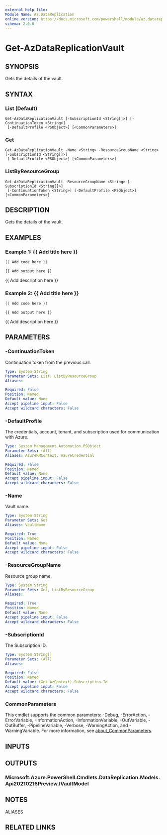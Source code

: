 ```yaml
---
external help file:
Module Name: Az.DataReplication
online version: https://docs.microsoft.com/powershell/module/az.datareplication/get-azdatareplicationvault
schema: 2.0.0
---
```


# Get-AzDataReplicationVault

## SYNOPSIS
Gets the details of the vault.

## SYNTAX

### List (Default)
```
Get-AzDataReplicationVault [-SubscriptionId <String[]>] [-ContinuationToken <String>]
 [-DefaultProfile <PSObject>] [<CommonParameters>]
```

### Get
```
Get-AzDataReplicationVault -Name <String> -ResourceGroupName <String> [-SubscriptionId <String[]>]
 [-DefaultProfile <PSObject>] [<CommonParameters>]
```

### ListByResourceGroup
```
Get-AzDataReplicationVault -ResourceGroupName <String> [-SubscriptionId <String[]>]
 [-ContinuationToken <String>] [-DefaultProfile <PSObject>] [<CommonParameters>]
```

## DESCRIPTION
Gets the details of the vault.

## EXAMPLES

### Example 1: {{ Add title here }}
```powershell
{{ Add code here }}
```

```output
{{ Add output here }}
```

{{ Add description here }}

### Example 2: {{ Add title here }}
```powershell
{{ Add code here }}
```

```output
{{ Add output here }}
```

{{ Add description here }}

## PARAMETERS

### -ContinuationToken
Continuation token from the previous call.

```yaml
Type: System.String
Parameter Sets: List, ListByResourceGroup
Aliases:

Required: False
Position: Named
Default value: None
Accept pipeline input: False
Accept wildcard characters: False
```

### -DefaultProfile
The credentials, account, tenant, and subscription used for communication with Azure.

```yaml
Type: System.Management.Automation.PSObject
Parameter Sets: (All)
Aliases: AzureRMContext, AzureCredential

Required: False
Position: Named
Default value: None
Accept pipeline input: False
Accept wildcard characters: False
```

### -Name
Vault name.

```yaml
Type: System.String
Parameter Sets: Get
Aliases: VaultName

Required: True
Position: Named
Default value: None
Accept pipeline input: False
Accept wildcard characters: False
```

### -ResourceGroupName
Resource group name.

```yaml
Type: System.String
Parameter Sets: Get, ListByResourceGroup
Aliases:

Required: True
Position: Named
Default value: None
Accept pipeline input: False
Accept wildcard characters: False
```

### -SubscriptionId
The Subscription ID.

```yaml
Type: System.String[]
Parameter Sets: (All)
Aliases:

Required: False
Position: Named
Default value: (Get-AzContext).Subscription.Id
Accept pipeline input: False
Accept wildcard characters: False
```

### CommonParameters
This cmdlet supports the common parameters: -Debug, -ErrorAction, -ErrorVariable, -InformationAction, -InformationVariable, -OutVariable, -OutBuffer, -PipelineVariable, -Verbose, -WarningAction, and -WarningVariable. For more information, see [about_CommonParameters](http://go.microsoft.com/fwlink/?LinkID=113216).

## INPUTS

## OUTPUTS

### Microsoft.Azure.PowerShell.Cmdlets.DataReplication.Models.Api20210216Preview.IVaultModel

## NOTES

ALIASES

## RELATED LINKS

